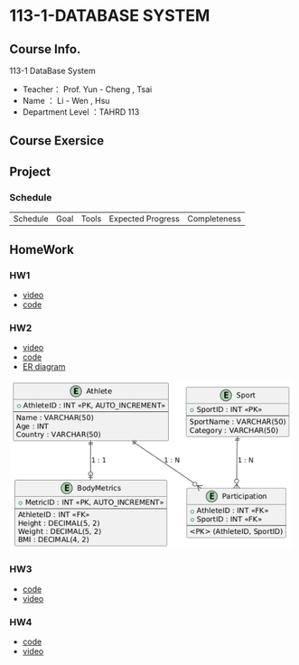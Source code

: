 # 113-1-DATABASE SYSTEM

## Course Info.
113-1 DataBase System
- Teacher： Prof. Yun - Cheng , Tsai
- Name ： Li - Wen , Hsu
- Department Level ：TAHRD 113 

## Course Exersice

## Project
### Schedule
<table>
    <tr>
        <td align="center">Schedule</td>
        <td align="center">Goal</td>
        <td align="center">Tools</td>
        <td align="center">Expected Progress</td>
        <td align="center">Completeness</td>
    </tr>
</table>

## HomeWork

### HW1
- [video](https://youtu.be/shA6_YcrDFU)
- [code](https://github.com/HSULW/113-1-DATABASE/tree/71600b38438c7e3efc8234564191ab808644f41a/HW1)

### HW2
- [video](https://youtu.be/Xc2hml0JuJk)
- [code](https://github.com/HSULW/113-1-DATABASE/tree/main/HW2)
- [ER diagram](https://github.com/HSULW/113-1-DATABASE/blob/ae876b86d118cb9d57553b9bb56e309ca4708828/HW2/ER%20diagram.png)
 <img src="HW2/ER diagram.png" alt="Logo" width="500" height="300">

### HW3
- [code](https://github.com/HSULW/113-1-DATABASE/tree/main/HW3)
- [video](https://youtu.be/1PtdqqqRlHI)

### HW4
- [code](https://github.com/HSULW/113-1-DATABASE/tree/main/HW4)
- [video](https://youtu.be/druRgZSxDXo)
